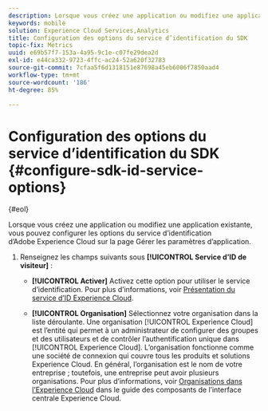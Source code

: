 ```yaml
---
description: Lorsque vous créez une application ou modifiez une application existante, vous pouvez configurer les options du service d’identification d’Adobe Experience Platform sur la page Gérer les paramètres de l’application.
keywords: mobile
solution: Experience Cloud Services,Analytics
title: Configuration des options du service d’identification du SDK
topic-fix: Metrics
uuid: e69b57f7-153a-4a95-9c1e-c07fe29dea2d
exl-id: e44ca332-9723-4ffc-ac24-52a620f32783
source-git-commit: 7cfaa5f6d1318151e87698a45eb6006f7850aad4
workflow-type: tm+mt
source-wordcount: '186'
ht-degree: 85%

---
```


# Configuration des options du service d’identification du SDK {#configure-sdk-id-service-options}

{#eol}

Lorsque vous créez une application ou modifiez une application existante, vous pouvez configurer les options du service d’identification d’Adobe Experience Cloud sur la page Gérer les paramètres d’application.

1. Renseignez les champs suivants sous **[!UICONTROL Service d’ID de visiteur]** :

   * **[!UICONTROL Activer]**
Activez cette option pour utiliser le service d’identification. Pour plus d’informations, voir [Présentation du service d’ID Experience Cloud](https://experienceleague.adobe.com/docs/id-service/using/intro/overview.html?lang=fr).

   * **[!UICONTROL Organisation]**
Sélectionnez votre organisation dans la liste déroulante.
Une organisation [!UICONTROL Experience Cloud] est l’entité qui permet à un administrateur de configurer des groupes et des utilisateurs et de contrôler l’authentification unique dans [!UICONTROL Experience Cloud]. L’organisation fonctionne comme une société de connexion qui couvre tous les produits et solutions Experience Cloud. En général, l’organisation est le nom de votre entreprise ; toutefois, une entreprise peut avoir plusieurs organisations. Pour plus d’informations, voir [Organisations dans l’Experience Cloud](https://experienceleague.adobe.com/docs/core-services/interface/administration/organizations.html?lang=fr) dans le guide des composants de l’interface centrale Experience Cloud.
